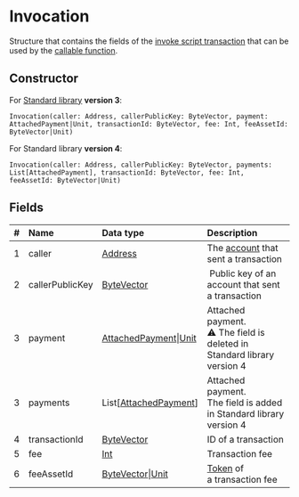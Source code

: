 # Invocation

Structure that contains the fields of the [invoke script transaction](/en/blockchain/transaction-type/invoke-script-transaction) that can be used by the [callable function](/en/ride/functions/callable-function).

## Constructor

For [Standard library](/en/ride/script/standard-library) **version 3**:

```ride
Invocation(caller: Address, callerPublicKey: ByteVector, payment: AttachedPayment|Unit, transactionId: ByteVector, fee: Int, feeAssetId: ByteVector|Unit)
```

For Standard library **version 4**:

```ride
Invocation(caller: Address, callerPublicKey: ByteVector, payments: List[AttachedPayment], transactionId: ByteVector, fee: Int, feeAssetId: ByteVector|Unit)
```

## Fields

|   #   | Name | Data type | Description |
| :--- | :--- | :--- | :--- |
| 1 | caller | [Address](/en/ride/structures/common-structures/address) |  The [account](/en/blockchain/account/) that sent a transaction |
| 2 | callerPublicKey | [ByteVector](/en/ride/data-types/byte-vector) | Public key of an account that sent a transaction |
| 3 | payment | [AttachedPayment](/en/ride/structures/common-structures/attached-payment)&#124;[Unit](/en/ride/data-types/unit) | Attached payment.<br>:warning: The field is deleted in Standard library version 4 |
| 3 | payments | List[[AttachedPayment](/en/ride/structures/common-structures/attached-payment)] | Attached payment.<br>The field is added in Standard library version 4 |
| 4 | transactionId | [ByteVector](/en/ride/data-types/byte-vector) | ID of a transaction |
| 5 | fee | [Int](/en/ride/data-types/int) | Transaction fee |
| 6 | feeAssetId | [ByteVector](/en/ride/data-types/byte-vector)&#124;[Unit](/en/ride/data-types/unit) | [Token](/en/blockchain/token/) of a transaction fee |
